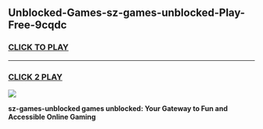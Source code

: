 
## Unblocked-Games-sz-games-unblocked-Play-Free-9cqdc
<h3>
<a href="https://premium76.site?title=sz-games-unblocked&ref=18A1">CLICK TO PLAY</a></h3>
<hr>

<h3>
<a href="https://premium76.site?title=sz-games-unblocked&ref=18A1">CLICK 2 PLAY</a>
  
</h3>

<a href="https://premium76.site?title=sz-games-unblocked&ref=18A1"><img src="https://clearcache.store/games.png"></a>


**sz-games-unblocked games unblocked: Your Gateway to Fun and Accessible Online Gaming**
